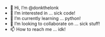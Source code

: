 - 👋 Hi, I’m @donkthelonk
- 👀 I’m interested in ... sick code!
- 🌱 I’m currently learning ... python!
- 💞️ I’m looking to collaborate on ... sick stuff!
- 📫 How to reach me ... idk!

<!---
donkthelonk/donkthelonk is a ✨ special ✨ repository because its `README.md` (this file) appears on your GitHub profile.
You can click the Preview link to take a look at your changes.
--->

